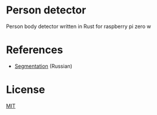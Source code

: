 # Person detector
Person body detector written in Rust for raspberry pi zero w

# References
- [Segmentation](https://cyberleninka.ru/article/n/segmentatsiya-v-kontekste-zadachi-obnaruzheniya-lits-na-izobrazheniyah/pdf) (Russian)

# License
[MIT](LICENSE)
